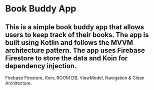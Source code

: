 # Book Buddy App

## This is a simple book buddy app that allows users to keep track of their books. The app is built using Kotlin and follows the MVVM architecture pattern. The app uses Firebase Firestore to store the data and Koin for dependency injection.

Firebase Firestore, Koin, ROOM DB, ViewModel, Navigation & Clean Architecture.